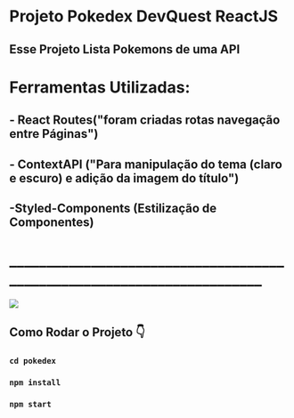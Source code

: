 # Projeto Pokedex DevQuest ReactJS

## Esse Projeto Lista Pokemons de uma API
# Ferramentas Utilizadas: 
## - React Routes("foram criadas rotas navegação entre Páginas")   
## - ContextAPI ("Para manipulação do tema (claro e escuro) e adição da imagem do título")
## -Styled-Components (Estilização de Componentes)
 # _______________________________________________________________________
<img src="./src/data/themes/images/poke.gif">

## Como Rodar o Projeto 👇
### `cd pokedex`
### `npm install`
### `npm start`

